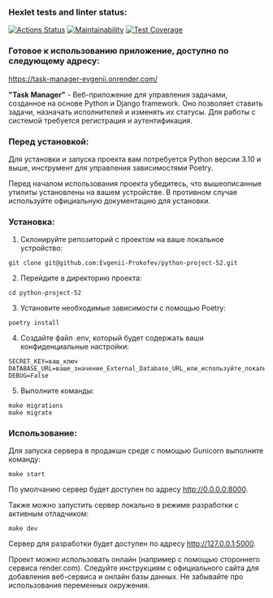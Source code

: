 ### Hexlet tests and linter status:
[![Actions Status](https://github.com/Evgenii-Prokofev/python-project-52/actions/workflows/hexlet-check.yml/badge.svg)](https://github.com/Evgenii-Prokofev/python-project-52/actions)
[![Maintainability](https://api.codeclimate.com/v1/badges/43174731d535a701fa51/maintainability)](https://codeclimate.com/github/Evgenii-Prokofev/python-project-52/maintainability)
[![Test Coverage](https://api.codeclimate.com/v1/badges/43174731d535a701fa51/test_coverage)](https://codeclimate.com/github/Evgenii-Prokofev/python-project-52/test_coverage)
### Готовое к использованию приложение, доступно по следующему адресу:
https://task-manager-evgenii.onrender.com/

**"Task Manager"** - Веб-приложение для управления задачами, созданное на основе Python и Django framework. Оно позволяет ставить задачи, назначать исполнителей и изменять их статусы. Для работы с системой требуется регистрация и аутентификация.
### Перед установкой:
Для установки и запуска проекта вам потребуется Python версии 3.10 и выше, инструмент для управления зависимостями Poetry.

Перед началом использования проекта убедитесь, что вышеописанные утилиты установлены на вашем устройстве. В противном случае используйте официальную документацию для установки.
### Установка:
1. Склонируйте репозиторий с проектом на ваше локальное устройство:

```
git clone git@github.com:Evgenii-Prokofev/python-project-52.git
```
2. Перейдите в директорию проекта:

```
cd python-project-52
```
3. Установите необходимые зависимости с помощью Poetry:

```
poetry install
```
4. Создайте файл .env, который будет содержать ваши конфиденциальные настройки:

```
SECRET_KEY=ваш_ключ
DATABASE_URL=ваше_значение_External_Database_URL_или_используйте_локальное_подключение
DEBUG=False
```
5. Выполните команды:

```
make migrations
make migrate
```
  
### Использование:
Для запуска сервера в продакшн среде с помощью Gunicorn выполните команду:

```
make start
```
По умолчанию сервер будет доступен по адресу http://0.0.0.0:8000.

Также можно запустить сервер локально в режиме разработки с активным отладчиком:

```
make dev
```
Сервер для разработки будет доступен по адресу http://127.0.0.1:5000.

Проект можно использовать онлайн (например с помощью стороннего сервиса render.com). 
Следуйте инструкциям с официального сайта для добавления веб-сервиса и онлайн базы данных. 
Не забывайте про использования переменных окружения.
